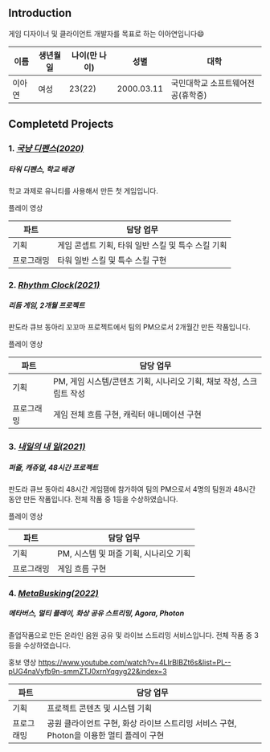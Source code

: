 ## Introduction

게임 디자이너 및 클라이언트 개발자를 목표로 하는 이아연입니다:smile:

|이름|생년월일|나이(만 나이)|성별|대학|
|---|---|---|---|---|
|이아연|여성|23(22)|2000.03.11|국민대학교 소프트웨어전공(휴학중)|


## Completetd Projects

### 1. [_국냥 디펜스(2020)_](https://github.com/leeZn30/KookCatDefense)

##### _타워 디펜스_, _학교 배경_

학교 과제로 유니티를 사용해서 만든 첫 게임입니다.

플레이 영상

|파트|담당 업무|
|---|----|
|기획|게임 콘셉트 기획, 타워 일반 스킬 및 특수 스킬 기획|
|프로그래밍|타워 일반 스킬 및 특수 스킬 구현|


### 2. [_Rhythm Clock(2021)_](https://github.com/leeZn30/Rhythm-Clock)

##### _리듬 게임_, _2개월 프로젝트_

판도라 큐브 동아리 꼬꼬마 프로젝트에서 팀의 PM으로서 2개월간 만든 작품입니다.

플레이 영상

|파트|담당 업무|
|---|----|
|기획|PM, 게임 시스템/콘텐츠 기획, 시나리오 기획, 채보 작성, 스크립트 작성|
|프로그래밍|게임 전체 흐름 구현, 캐릭터 애니메이션 구현|


### 3. [_내일의 내 일(2021)_](https://github.com/leeZn30/Tomorrow-My-Work)

##### _퍼즐_, _캐쥬얼_, _48시간 프로젝트_

판도라 큐브 동아리 48시간 게임잼에 참가하여 팀의 PM으로서 4명의 팀원과 48시간동안 만든 작품입니다.
전체 작품 중 1등을 수상하였습니다.

플레이 영상

|파트|담당 업무|
|---|----|
|기획|PM, 시스템 및 퍼즐 기획, 시나리오 기획|
|프로그래밍|게임 흐름 구현|


### 4. [_MetaBusking(2022)_](https://github.com/leeZn30/capstone-2022-11)

##### _메타버스_, _멀티 플레이_, _화상 공유 스트리밍_, _Agora_, _Photon_

졸업작품으로 만든 온라인 음원 공유 및 라이브 스트리밍 서비스입니다.
전체 작품 중 3등을 수상하였습니다.

홍보 영상
https://www.youtube.com/watch?v=4LIrBIBZt6s&list=PL--pUG4naVyfb9n-smmZTJ0xrnYqgyg22&index=3

|파트|담당 업무|
|---|----|
|기획|프로젝트 콘텐츠 및 시스템 기획|
|프로그래밍|공원 클라이언트 구현, 화상 라이브 스트리밍 서비스 구현, Photon을 이용한 멀티 플레이 구현|

